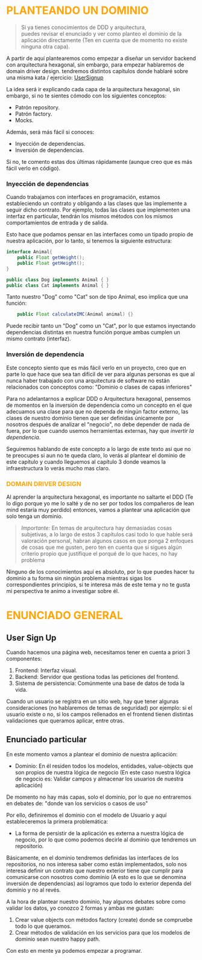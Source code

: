 # <span style="color:orange"> PLANTEANDO UN DOMINIO
> Si ya tienes conocimientos de DDD y arquitectura,  
puedes revisar el enunciado y ver como planteo el dominio de
la aplicación directamente 
(Ten en cuenta que de momento no existe ninguna otra capa). 

A partir de aquí plantearemos como empezar a diseñar un servidor 
backend con arquitectura hexagonal, sin embargo, para empezar hablaremos
de domain driver design. tendremos distintos capítulos donde hablaré sobre
una misma kata / ejercicio: [UserSignup](https://github.com/nicovegasr/actividades_lean__mind/tree/master/katas/UserSignUp)

La idea será ir explicando cada capa de la arquitectura hexagonal, sin embargo,
si no te sientes cómodo con los siguientes conceptos:

* Patrón repository.
* Patrón factory.
* Mocks.

Además, será más fácil si conoces:

* Inyección de dependencias.
* Inversión de dependencias.

Si no, te comento estas dos últimas rápidamente (aunque creo que es más fácil verlo en código).

### Inyección de dependencias
Cuando trabajamos con interfaces en programación, estamos estableciendo
un contrato y obligando a las clases que las implemente a seguir dicho contrato.
Por ejemplo, todas las clases que implementen una interfaz en particular, tendrán 
los mismos métodos con los mismos comportamientos de entrada y de salida.

Esto hace que podamos pensar en las interfaces como un tipado propio de nuestra
aplicación, por lo tanto, si tenemos la siguiente estructura:

```java
interface Animal{
    public Float getWeight();
    public Float getHeight();
}

public class Dog implements Animal { }
public class Cat implements Animal { }
```

Tanto nuestro "Dog" como "Cat" son de tipo Animal, eso implica que una función:

```java
    public Float calculateIMC(Animal animal) {}
```

Puede recibir tanto un "Dog" como un "Cat", por lo que estamos inyectando dependencias
distintas en nuestra función porque ambas cumplen un mismo contrato (interfaz).

### Inversión de dependencia

Este concepto siento que es más fácil verlo en un proyecto, creo que en parte lo que hace
que sea tan difícil de ver para algunas personas es que al nunca haber trabajado con una arquitectura
de software no están relacionados con conceptos como: "Dominio o clases de capas inferiores"

Para no adelantarnos a explicar DDD o Arquitectura hexagonal, pensemos de momentos en la inversión de dependencia
como un concepto en el que adecuamos una clase para que no dependa de ningún factor externo, las clases de nuestro dominio
tienen que ser definidas únicamente por nosotros después de analizar el "negocio", no
debe depender de nada de fuera, por lo que cuando usemos herramientas externas, hay que *invertir la dependencia*.

Seguiremos hablando de este concepto a lo largo de este texto asi que no te preocupes si aun no te queda claro, lo verás al plantear el dominio 
de este capítulo y cuando lleguemos al capítulo 3 donde veamos la infraestructura lo verás mucho mas claro.

### <span style="color:orange"> DOMAIN DRIVER DESIGN

Al aprender la arquitectura hexagonal, es importante no saltarte el DDD
(Te lo digo porque yo me lo salté y de no ser por todos los compañeros de lean mind estaría muy perdido)
entonces, vamos a plantear una aplicación que solo tenga un dominio.

> *Importante:* En temas de arquitectura hay demasiadas cosas subjetivas, a lo largo de estos 3 capítulos
casi todo lo que hable será valoración personal, habran algunos casos en que ponga 2 enfoques de cosas que me gusten,
pero ten en cuenta que si sigues algún criterio propio que justifique el porqué de lo que haces, no hay problema

Ninguno de los conocimientos aquí es absoluto, por lo que puedes hacer tu dominio a tu forma sin ningún problema
mientras sigas los correspondientes principios, si te interesa más de este tema y no te gusta mi perspectiva te animo a investigar sobre él.

# <span style="color:orange"> ENUNCIADO GENERAL

## User Sign Up

Cuando hacemos una página web, necesitamos tener en cuenta a priori 3 componentes:
1. Frontend: Interfaz visual.
2. Backend: Servidor que gestiona todas las peticiones del frontend.
3. Sistema de persistencia: Comúnmente una base de datos de toda la vida.

Cuando un usuario se registra en un sitio web, hay que tener algunas consideraciones (no hablaremos de temas de seguridad)
por ejemplo: si el usuario existe o no, si los campos rellenados en el frontend tienen distintas validaciones que queramos aplicar, entre
otras.

## Enunciado particular
En este momento vamos a plantear el dominio de nuestra aplicación:

* Dominio: En él residen todos los modelos, entidades, value-objects que son propios de 
nuestra lógica de negocio (En este caso nuestra lógica de negocio es: Validar campos y almacenar los usuarios de nuestra aplicación)

De momento no hay más capas, solo el dominio, por lo que no entraremos en debates de: "donde van los servicios o casos de uso"

Por ello, definiremos el dominio con el modelo de Usuario y aquí estableceremos la primera problemática:

* La forma de persistir de la aplicación es externa a nuestra lógica de negocio, por lo que como podemos decirle al dominio que tendremos un repositorio.

Básicamente, en el dominio tendremos definidas las interfaces de los repositorios, no nos interesa saber como están implementados, solo
nos interesa definir un contrato que nuestro exterior tiene que cumplir para comunicarse con nosotros como dominio
(A esto es lo que se denomina inversión de dependencias) así logramos que todo lo exterior dependa del dominio y no al revés.

A la hora de plantear nuestro dominio, hay algunos debates sobre como validar los datos, yo conozco 2 formas y ambas me gustan:
1. Crear value objects con métodos factory (create) donde se compruebe todo lo que queramos.
2. Crear métodos de validación en los servicios para que los modelos de dominio sean nuestro happy path.

Con esto en mente ya podemos empezar a programar.